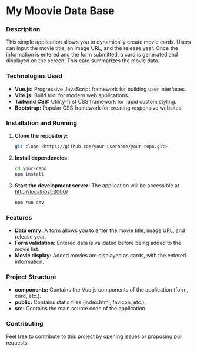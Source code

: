 # My Moovie Data Base

### Description

This simple application allows you to dynamically create movie cards. Users can input the movie title, an image URL, and the release year. Once the information is entered and the form submitted, a card is generated and displayed on the screen. This card summarizes the movie data.

### Technologies Used

- **Vue.js:** Progressive JavaScript framework for building user interfaces.
- **Vite.js:** Build tool for modern web applications.
- **Tailwind CSS:** Utility-first CSS framework for rapid custom styling.
- **Bootstrap:** Popular CSS framework for creating responsive websites.

### Installation and Running

1. **Clone the repository:**

    ```bash
    git clone <https://github.com/your-username/your-repo.git>
    
    ```

2. **Install dependencies:**

    ```bash
    cd your-repo
    npm install
    
    ```

3. **Start the development server:**
The application will be accessible at [http://localhost:3000/](http://localhost:3000/)

    ```bash
    npm run dev
    
    ```

### Features

- **Data entry:** A form allows you to enter the movie title, image URL, and release year.
- **Form validation:** Entered data is validated before being added to the movie list.
- **Movie display:** Added movies are displayed as cards, with the entered information.

### Project Structure

- **components:** Contains the Vue.js components of the application (form, card, etc.).
- **public:** Contains static files (index.html, favicon, etc.).
- **src:** Contains the main source code of the application.

### Contributing

Feel free to contribute to this project by opening issues or proposing pull requests.

